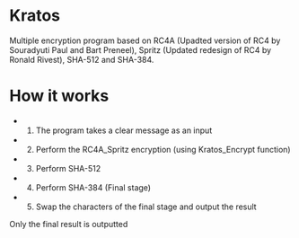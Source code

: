 # Kratos

Multiple encryption program based on RC4A (Upadted version of RC4 by Souradyuti Paul and Bart Preneel), Spritz (Updated redesign of RC4 by Ronald Rivest), SHA-512 and SHA-384.

# How it works

- 1) The program takes a clear message as an input
- 2) Perform the RC4A_Spritz encryption (using Kratos_Encrypt function)
- 3) Perform SHA-512
- 4) Perform SHA-384 (Final stage)
- 5) Swap the characters of the final stage and output the result

Only the final result is outputted
